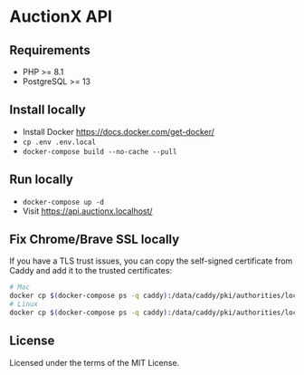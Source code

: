 # AuctionX API

## Requirements

- PHP >= 8.1
- PostgreSQL >= 13

## Install locally

- Install Docker https://docs.docker.com/get-docker/
- `cp .env .env.local`
- `docker-compose build --no-cache --pull`

## Run locally

- `docker-compose up -d`
- Visit https://api.auctionx.localhost/

## Fix Chrome/Brave SSL locally

If you have a TLS trust issues, you can copy the self-signed certificate from Caddy and add it to the trusted certificates:

```bash
# Mac
docker cp $(docker-compose ps -q caddy):/data/caddy/pki/authorities/local/root.crt /tmp/root.crt && sudo security add-trusted-cert -d -r trustRoot -k /Library/Keychains/System.keychain /tmp/root.crt
# Linux
docker cp $(docker-compose ps -q caddy):/data/caddy/pki/authorities/local/root.crt /usr/local/share/ca-certificates/root.crt && sudo update-ca-certificates
```

## License

Licensed under the terms of the MIT License.